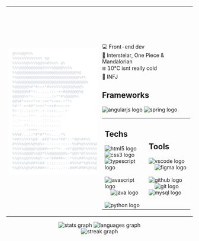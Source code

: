 <!-- 
    Profile README inspired by Andrew6rant's
    You can check the original at: https://github.com/Andrew6rant/Andrew6rant
 -->



<table width="970px">
<tr>


<td width="50%">
<a href="https://github.com/LucasKazuhiro/LucasKazuhiro">
<picture>   
<img alt="ascii-profile" src="card-dark-mode.svg" width="100%">
</picture>
</a>
</td>



<td width="50%">
<table>

<tr>
<br>
<br>

<br><br>

💻 Front-end dev <br>
🎥 Interstelar, One Piece & Mandalorian <br>
❄️ 10°C isnt really cold <br>
💭 INFJ <br>

</tspan>
</tr>

<tr>
<h2 align="left">Frameworks</h2>
<div align="left">
<img src="https://skillicons.dev/icons?i=angular" height="30" alt="angularjs logo"  />
<img src="https://skillicons.dev/icons?i=spring" height="30" alt="spring logo"  />
</div>
</tr>


<tr>
<td width="50%">
<h2 align="left">Techs</h2>
<div align="left">
<img src="https://skillicons.dev/icons?i=html" height="30" alt="html5 logo"  />
<img width="12" />
<img src="https://skillicons.dev/icons?i=css" height="30" alt="css3 logo"  />
<img width="12" />
<img src="https://skillicons.dev/icons?i=ts" height="30" alt="typescript logo"  />
<img width="12" />
<img src="https://skillicons.dev/icons?i=js" height="30" alt="javascript logo"  />
<img width="12" />
<img src="https://skillicons.dev/icons?i=java" height="30" alt="java logo"  />
<img width="12" />
<img src="https://skillicons.dev/icons?i=py" height="30" alt="python logo"  />
</div>
</td>

<td width="50%">
<h2 align="left" >Tools</h2>
<div align="left">
<img src="https://skillicons.dev/icons?i=vscode" height="30" alt="vscode logo"  />
<img width="12" />
<img src="https://skillicons.dev/icons?i=figma" height="30" alt="figma logo"  />
<img width="12" />
<img src="https://skillicons.dev/icons?i=github" height="30" alt="github logo"  />
<img width="12" />
<img src="https://skillicons.dev/icons?i=git" height="30" alt="git logo"  />
<img width="12" />
<img src="https://skillicons.dev/icons?i=mysql" height="30" alt="mysql logo"  />
</div>
</td>
</tr>

</table>
</td>


</tr>
</table>





<div id="plots">
    <div align="center">
  <img src="https://github-readme-stats.vercel.app/api?username=LucasKazuhiro&hide_title=false&hide_rank=false&show_icons=true&include_all_commits=true&count_private=true&disable_animations=false&theme=aura&locale=en&hide_border=true&order=1&custom_title=My%20Stats%20on%20Github" height="190" alt="stats graph"  />
  <img src="https://github-readme-stats.vercel.app/api/top-langs?username=LucasKazuhiro&locale=en&hide_title=false&layout=compact&card_width=320&langs_count=5&theme=aura&hide_border=true&order=2&custom_title=Languages" height="190" alt="languages graph"  />
</div>

<div align="center">
  <img src="https://streak-stats.demolab.com?user=LucasKazuhiro&locale=en&mode=weekly&theme=aura&hide_border=true&border_radius=5&order=3" height="190" alt="streak graph"  />
</div>



</div>
</div>

